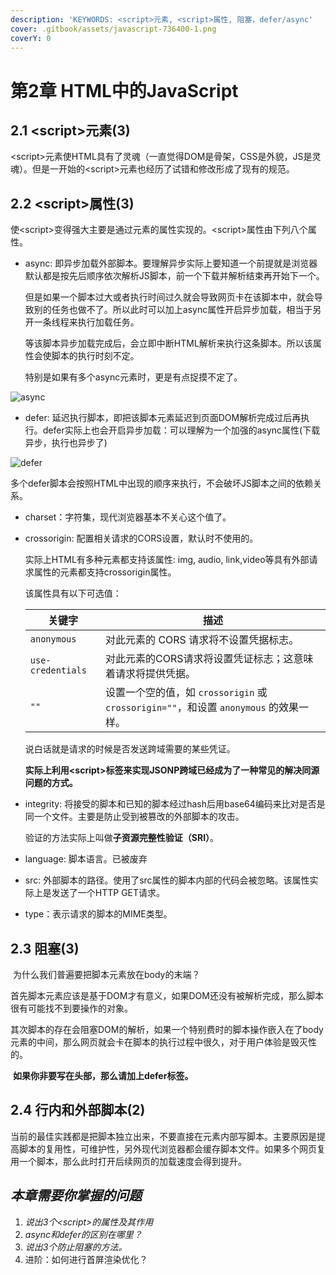 ```yaml
---
description: 'KEYWORDS: <script>元素, <script>属性, 阻塞，defer/async'
cover: .gitbook/assets/javascript-736400-1.png
coverY: 0
---
```


# 第2章 HTML中的JavaScript

## 2.1 \<script>元素(3)

​ \<script>元素使HTML具有了灵魂（一直觉得DOM是骨架，CSS是外貌，JS是灵魂）。但是一开始的\<script>元素也经历了试错和修改形成了现有的规范。

## 2.2 \<script>属性(3)

​ 使\<script>变得强大主要是通过元素的属性实现的。\<script>属性由下列八个属性。

*   async: 即异步加载外部脚本。要理解异步实际上要知道一个前提就是浏览器默认都是按先后顺序依次解析JS脚本，前一个下载并解析结束再开始下一个。

    但是如果一个脚本过大或者执行时间过久就会导致网页卡在该脚本中，就会导致别的任务也做不了。所以此时可以加上async属性开启异步加载，相当于另开一条线程来执行加载任务。

    等该脚本异步加载完成后，会立即中断HTML解析来执行这条脚本。所以该属性会使脚本的执行时刻不定。

    特别是如果有多个async元素时，更是有点捉摸不定了。

![async](https://pic3.zhimg.com/v2-74febba4b5c4b370a7a7edea01cb5cd2\_b.png)

* defer: 延迟执行脚本，即把该脚本元素延迟到页面DOM解析完成过后再执行。defer实际上也会开启异步加载：可以理解为一个加强的async属性(下载异步，执行也异步了)

![defer](https://pic3.zhimg.com/v2-e5fef119db5c0039aa3fb6674a5d3026\_b.png)

多个defer脚本会按照HTML中出现的顺序来执行，不会破坏JS脚本之间的依赖关系。

* charset：字符集，现代浏览器基本不关心这个值了。
*   crossorigin: 配置相关请求的CORS设置，默认时不使用的。

    实际上HTML有多种元素都支持该属性: img, audio, link,video等具有外部请求属性的元素都支持crossorigin属性。

    该属性具有以下可选值：

    | 关键字               | 描述                                                                |
    | ----------------- | ----------------------------------------------------------------- |
    | `anonymous`       | 对此元素的 CORS 请求将不设置凭据标志。                                            |
    | `use-credentials` | 对此元素的CORS请求将设置凭证标志；这意味着请求将提供凭据。                                   |
    | `""`              | 设置一个空的值，如 `crossorigin` 或 `crossorigin=""`，和设置 `anonymous` 的效果一样。 |

    说白话就是请求的时候是否发送跨域需要的某些凭证。

    **实际上利用\<script>标签来实现JSONP跨域已经成为了一种常见的解决同源问题的方式。**
*   integrity: 将接受的脚本和已知的脚本经过hash后用base64编码来比对是否是同一个文件。主要是防止受到被篡改的外部脚本的攻击。

    验证的方法实际上叫做**子资源完整性验证（SRI）**。
* language: 脚本语言。已被废弃
* src: 外部脚本的路径。使用了src属性的脚本内部的代码会被忽略。该属性实际上是发送了一个HTTP GET请求。
* type：表示请求的脚本的MIME类型。

## 2.3 阻塞(3)

​ 为什么我们普遍要把脚本元素放在body的末端？

​ 首先脚本元素应该是基于DOM才有意义，如果DOM还没有被解析完成，那么脚本很有可能找不到要操作的对象。

​ 其次脚本的存在会阻塞DOM的解析，如果一个特别费时的脚本操作嵌入在了body元素的中间，那么网页就会卡在脚本的执行过程中很久，对于用户体验是毁灭性的。

​ **如果你非要写在头部，那么请加上defer标签。**

## 2.4 行内和外部脚本(2)

​ 当前的最佳实践都是把脚本独立出来，不要直接在元素内部写脚本。主要原因是提高脚本的复用性，可维护性，另外现代浏览器都会缓存脚本文件。如果多个网页复用一个脚本，那么此时打开后续网页的加载速度会得到提升。

## _本章需要你掌握的问题_

1. _说出3个\<script>的属性及其作用_
2. _async和defer的区别在哪里？_
3. _说出3个防止阻塞的方法。_
4. 进阶：如何进行首屏渲染优化？
